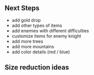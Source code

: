 ## Next Steps

- add gold drop
- add other types of items
- add enemies with different difficulties
- customize items for enemy knight
- add more trees
- add more mountains
- add color details (red / blue)

## Size reduction ideas
